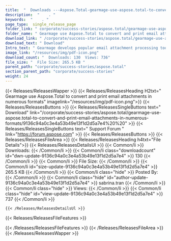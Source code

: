 ```yaml
---
title:  "  Downloads ---Aspose.Total-gearmage-use-aspose.total-to-convert-and-print-email-attachments-in-numerous-formats . " 
description:  "    . " 
keywords:  "    . " 
page_type:  single_release_page
folder_link: " corporate/success-stories/aspose.total/gearmage-use-aspose.total-to-convert-and-print-email-attachments-in-numerous-formats/"
folder_name: " Gearmage use Aspose.Total to convert and print email attachments in numerous formats"
download_link: " /corporate/success-stories/aspose.total/gearmage-use-aspose.total-to-convert-and-print-email-attachments-in-numerous-formats/9136c94a0c3e4a53b49e13f1d2d5a7e4"
download_text: " Download"
Intro_text: " Gearmage develops popular email attachment processing tools to enable consumers ..."
image_link: "/resources/img/pdf-icon.png"
download_count: "  Downloads: 130  Views: 736"
file_size: "  File Size: 265.5 KB "
parent_path: "corporate/success-stories/aspose.total"
section_parent_path: "corporate/success-stories"
weight: 24 
---
```


{{< Releases/ReleasesWapper >}}
  {{< Releases/ReleasesHeading H2txt=" Gearmage use Aspose.Total to convert and print email attachments in numerous formats" imagelink="/resources/img/pdf-icon.png">}}
  {{< Releases/ReleasesButtons >}}
    {{< Releases/ReleasesSingleButtons text=" Download" link="/corporate/success-stories/aspose.total/gearmage-use-aspose.total-to-convert-and-print-email-attachments-in-numerous-formats/9136c94a0c3e4a53b49e13f1d2d5a7e4%20%20" >}}
    {{< Releases/ReleasesSingleButtons text=" Support Forum " link="https://forum.aspose.com" >}}
  {{< Releases/ReleasesButtons >}}
  {{< Releases/ReleasesFileArea >}}
    {{< Releases/ReleasesHeading h4txt="File Details">}}
    {{< Releases/ReleasesDetailsUl >}}
            {{< Common/li  >}} Downloads: {{< /Common/li >}} 
      {{< Common/li class="downloadcount" id="dwn-update-9136c94a0c3e4a53b49e13f1d2d5a7e4" >}} 130 {{< /Common/li >}} 
      {{< Common/li  >}} File Size: {{< /Common/li >}} 
      {{< Common/li id="size-update-9136c94a0c3e4a53b49e13f1d2d5a7e4" >}} 265.5 KB {{< /Common/li >}} 
      {{< Common/li  class="hide" >}} Posted By: {{< /Common/li >}} 
      {{< Common/li class="hide" id="author-update-9136c94a0c3e4a53b49e13f1d2d5a7e4" >}} sabrina.tran {{< /Common/li >}} 
      {{< Common/li class="hide"  >}} Views: {{< /Common/li >}} 
      {{< Common/li class="hide" id="view-update-9136c94a0c3e4a53b49e13f1d2d5a7e4" >}} 737 {{< /Common/li >}} 

    {{< /Releases/ReleasesDetailsUl >}}

  {{< Releases/ReleasesFileFeatures >}}
      
  {{< /Releases/ReleasesFileFeatures >}}
 {{< /Releases/ReleasesFileArea >}}
{{< /Releases/ReleasesWapper >}}


